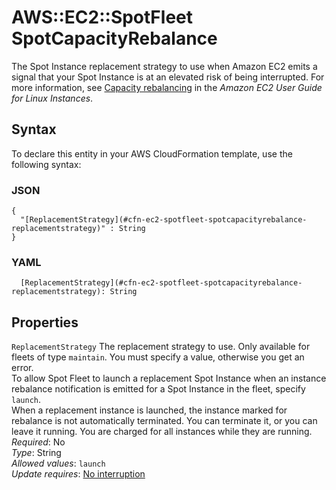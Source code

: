 # AWS::EC2::SpotFleet SpotCapacityRebalance<a name="aws-properties-ec2-spotfleet-spotcapacityrebalance"></a>

The Spot Instance replacement strategy to use when Amazon EC2 emits a signal that your Spot Instance is at an elevated risk of being interrupted\. For more information, see [Capacity rebalancing](https://docs.aws.amazon.com/AWSEC2/latest/UserGuide/ec2-fleet-configuration-strategies.html#spot-fleet-capacity-rebalance) in the *Amazon EC2 User Guide for Linux Instances*\.

## Syntax<a name="aws-properties-ec2-spotfleet-spotcapacityrebalance-syntax"></a>

To declare this entity in your AWS CloudFormation template, use the following syntax:

### JSON<a name="aws-properties-ec2-spotfleet-spotcapacityrebalance-syntax.json"></a>

```
{
  "[ReplacementStrategy](#cfn-ec2-spotfleet-spotcapacityrebalance-replacementstrategy)" : String
}
```

### YAML<a name="aws-properties-ec2-spotfleet-spotcapacityrebalance-syntax.yaml"></a>

```
  [ReplacementStrategy](#cfn-ec2-spotfleet-spotcapacityrebalance-replacementstrategy): String
```

## Properties<a name="aws-properties-ec2-spotfleet-spotcapacityrebalance-properties"></a>

`ReplacementStrategy`  <a name="cfn-ec2-spotfleet-spotcapacityrebalance-replacementstrategy"></a>
The replacement strategy to use\. Only available for fleets of type `maintain`\. You must specify a value, otherwise you get an error\.  
To allow Spot Fleet to launch a replacement Spot Instance when an instance rebalance notification is emitted for a Spot Instance in the fleet, specify `launch`\.  
When a replacement instance is launched, the instance marked for rebalance is not automatically terminated\. You can terminate it, or you can leave it running\. You are charged for all instances while they are running\.
*Required*: No  
*Type*: String  
*Allowed values*: `launch`  
*Update requires*: [No interruption](https://docs.aws.amazon.com/AWSCloudFormation/latest/UserGuide/using-cfn-updating-stacks-update-behaviors.html#update-no-interrupt)